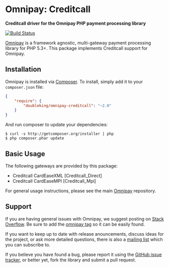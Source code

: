# Omnipay: Creditcall

**Creditcall driver for the Omnipay PHP payment processing library**

[![Build Status](https://travis-ci.org/doubleking/omnipay-creditcall.png?branch=master)](https://travis-ci.org/doubleking/omnipay-creditcall)

[Omnipay](https://github.com/omnipay/omnipay) is a framework agnostic, multi-gateway payment processing library for PHP 5.3+. This package implements Creditcall support for Omnipay.

## Installation

Omnipay is installed via [Composer](http://getcomposer.org/). To install, simply add it to your `composer.json` file:

```json
{
    "require": {
        "doubleking/omnipay-creditcall": "~2.0"
    }
}
```

And run composer to update your dependencies:

    $ curl -s http://getcomposer.org/installer | php
    $ php composer.phar update

## Basic Usage

The following gateways are provided by this package:

* Creditcall CardEaseXML [Creditcall_Direct]
* Creditcall CardEaseMPI [Creditcall_Mpi]

For general usage instructions, please see the main [Omnipay](https://github.com/omnipay/omnipay)
repository.

## Support

If you are having general issues with Omnipay, we suggest posting on
[Stack Overflow](http://stackoverflow.com/). Be sure to add the
[omnipay tag](http://stackoverflow.com/questions/tagged/omnipay) so it can be easily found.

If you want to keep up to date with release anouncements, discuss ideas for the project,
or ask more detailed questions, there is also a [mailing list](https://groups.google.com/forum/#!forum/omnipay) which
you can subscribe to.

If you believe you have found a bug, please report it using the [GitHub issue tracker](https://github.com/doubleking/omnipay-creditcall/issues),
or better yet, fork the library and submit a pull request.
